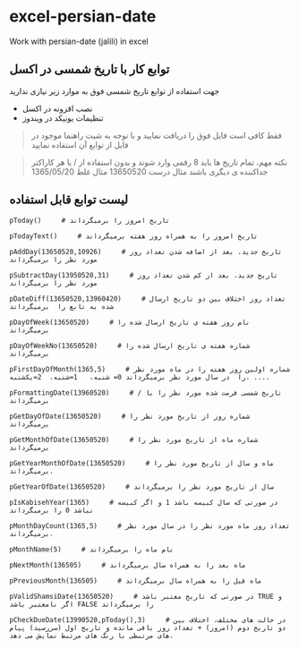 #  excel-persian-date
Work with persian-date (jalili) in excel


## توابع کار با تاریخ شمسی در اکسل
جهت استفاده از توابع تاریخ شمسی فوق به موارد زیر نیازی ندارید
 - نصب اقزونه در اکسل
 - تنظیمات یونیکد در ویندوز

> فقط کافی است فایل فوق را دریافت نمایید و با توجه به شیت راهنما موجود در فایل از توابع آن استفاده نمایید

> نکته مهم، تمام تاریخ ها باید 8 رقمی وارد شوند و بدون استفاده از / یا هر کاراکتر جداکننده ی دیگری باشند
مثال درست 13650520
مثال غلط 1365/05/20


## لیست توابع قابل استفاده
```
pToday()     # تاریخ امروز را برمیگرداند

pTodayText()     # تاریخ امروز را به همراه روز هفته برمیگرداند

pAddDay(13650520,10926)     # تاریخ جدید، بعد از اضافه شدن تعداد روز مورد نظر را برمیگرداند

pSubtractDay(13950520,31)     # تاریخ جدید، بعد از کم شدن تعداد روز مورد نظر را برمیگرداند

pDateDiff(13650520,13960420)     # تعداد روز اختلاف بین دو تاریخ ارسال شده به تابع را  برمیگرداند

pDayOfWeek(13650520)     # نام روز هفته ی تاریخ ارسال شده را برمیگرداند

pDayOfWeekNo(13650520)     # شماره هفته ی تاریخ ارسال شده را برمیگرداند

pFirstDayOfMonth(1365,5)     # شماره اولین روز هفته را در ماه مورد نظر را  در سال مورد نظر برمیگرداند 0= شنبه،   1=شنبه،  2=یکشنبه، ....

pFormattingDate(13960520)     # تاریخ شمسی فرمت شده مورد نظر را با / برمیگرداند

pGetDayOfDate(13650520)     # شماره روز از تاریخ مورد نظر را برمیگرداند

pGetMonthOfDate(13650520)     # شماره ماه از تاریخ مورد نظر را برمیگرداند

pGetYearMonthOfDate(13650520)     # ماه و سال از تاریخ مورد نظر را برمیگرداند.

pGetYearOfDate(13650520)     # سال از تاریخ مورد نظر را برمیگرداند

pIsKabisehYear(1365)     # در صورتی که سال کبیسه باشد 1 و اگر کبیسه نباشد 0 را برمیگرداند

pMonthDayCount(1365,5)     # تعداد روز ماه مورد نظر را در سال مورد نظر برمیگرداند.

pMonthName(5)     # نام ماه را برمیگرداند

pNextMonth(136505)     # ماه بعد را به همراه سال برمیگرداند

pPreviousMonth(136505)     # ماه قبل را به همراه سال برمیگرداند

pValidShamsiDate(13650520)     # در صورتی که تاریخ معتبر باشد TRUE و اگر نامعتبر باشد FALSE را برمیگرداند

pCheckDueDate(13990520,pToday(),3)     # در حالت های مختلف، اختلاف بین دو تاریخ دوم (امروز) + تعداد روز باقی مانده و تاریخ اول (سررسید) پیام های مرتبطی با رنگ های مرتبط نمایش می دهد.

```
